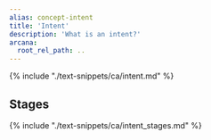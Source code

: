 ```yaml
---
alias: concept-intent
title: 'Intent'
description: 'What is an intent?'
arcana:
  root_rel_path: ..
---
```


{% include "./text-snippets/ca/intent.md" %}

## Stages

{% include "./text-snippets/ca/intent_stages.md" %}